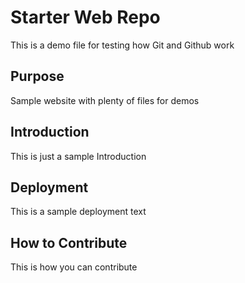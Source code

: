 # Starter Web Repo

This is a demo file for testing how Git and Github work

## Purpose

Sample website with plenty of files for demos

## Introduction

This is just a sample Introduction

## Deployment

This is a sample deployment text

## How to Contribute

This is how you can contribute